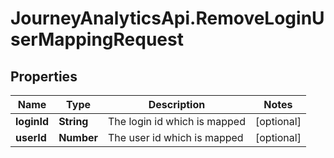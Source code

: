# JourneyAnalyticsApi.RemoveLoginUserMappingRequest

## Properties

Name | Type | Description | Notes
------------ | ------------- | ------------- | -------------
**loginId** | **String** | The login id which is mapped | [optional] 
**userId** | **Number** | The user id which is mapped | [optional] 


